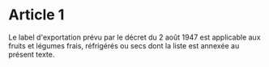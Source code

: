 # Article 1

Le label d'exportation prévu par le décret du 2 août 1947 est applicable aux fruits et légumes frais, réfrigérés ou secs dont la liste est annexée au présent texte.
